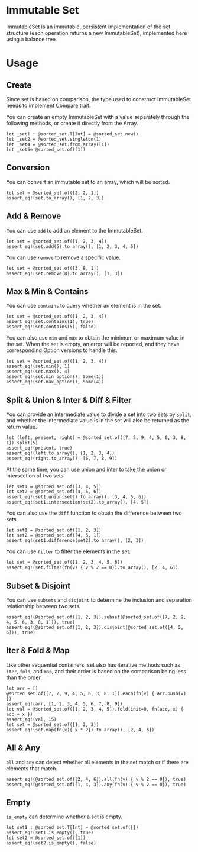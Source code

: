 # Immutable Set

ImmutableSet is an immutable, persistent implementation of the set structure (each operation returns a new ImmutableSet), implemented here using a balance tree.

# Usage

## Create

Since set is based on comparison, the type used to construct ImmutableSet needs to implement Compare trait.

You can create an empty ImmutableSet with a value separately through the following methods, or create it directly from the Array.

```moonbit
let _set1 : @sorted_set.T[Int] = @sorted_set.new()
let _set2 = @sorted_set.singleton(1)
let _set4 = @sorted_set.from_array([1])
let _set5= @sorted_set.of([1])
```

## Conversion

You can convert an immutable set to an array, which will be sorted.

```moonbit
let set = @sorted_set.of([3, 2, 1])
assert_eq!(set.to_array(), [1, 2, 3])
```

## Add & Remove

You can use `add` to add an element to the ImmutableSet.

```moonbit
let set = @sorted_set.of([1, 2, 3, 4])
assert_eq!(set.add(5).to_array(), [1, 2, 3, 4, 5])
```

You can use `remove` to remove a specific value.

```moonbit
let set = @sorted_set.of([3, 8, 1])
assert_eq!(set.remove(8).to_array(), [1, 3])
```

## Max & Min & Contains

You can use `contains` to query whether an element is in the set.

```moonbit
let set = @sorted_set.of([1, 2, 3, 4])
assert_eq!(set.contains(1), true)
assert_eq!(set.contains(5), false)
```

You can also use `min` and `max` to obtain the minimum or maximum value in the set. When the set is empty, an error will be reported, and they have corresponding Option versions to handle this.

```moonbit
let set = @sorted_set.of([1, 2, 3, 4])
assert_eq!(set.min(), 1)
assert_eq!(set.max(), 4)
assert_eq!(set.min_option(), Some(1))
assert_eq!(set.max_option(), Some(4))
```

## Split & Union & Inter & Diff & Filter

You can provide an intermediate value to divide a set into two sets by `split`, and whether the intermediate value is in the set will also be returned as the return value.

```moonbit
let (left, present, right) = @sorted_set.of([7, 2, 9, 4, 5, 6, 3, 8, 1]).split(5)
assert_eq!(present, true)
assert_eq!(left.to_array(), [1, 2, 3, 4])
assert_eq!(right.to_array(), [6, 7, 8, 9])
```

At the same time, you can use union and inter to take the union or intersection of two sets.

```moonbit
let set1 = @sorted_set.of([3, 4, 5])
let set2 = @sorted_set.of([4, 5, 6])
assert_eq!(set1.union(set2).to_array(), [3, 4, 5, 6])
assert_eq!(set1.intersection(set2).to_array(), [4, 5])
```

You can also use the `diff` function to obtain the difference between two sets.

```moonbit
let set1 = @sorted_set.of([1, 2, 3])
let set2 = @sorted_set.of([4, 5, 1])
assert_eq!(set1.difference(set2).to_array(), [2, 3])
```

You can use `filter` to filter the elements in the set.

```moonbit
let set = @sorted_set.of([1, 2, 3, 4, 5, 6])
assert_eq!(set.filter(fn(v) { v % 2 == 0}).to_array(), [2, 4, 6])
```

## Subset & Disjoint

You can use `subsets` and `disjoint` to determine the inclusion and separation relationship between two sets

```moonbit
assert_eq!(@sorted_set.of([1, 2, 3]).subset(@sorted_set.of([7, 2, 9, 4, 5, 6, 3, 8, 1])), true)
assert_eq!(@sorted_set.of([1, 2, 3]).disjoint(@sorted_set.of([4, 5, 6])), true)
```

## Iter & Fold & Map

Like other sequential containers, set also has iterative methods such as `iter`, `fold`, and `map`, and their order is based on the comparison being less than the order.

```moonbit
let arr = []
@sorted_set.of([7, 2, 9, 4, 5, 6, 3, 8, 1]).each(fn(v) { arr.push(v) })
assert_eq!(arr, [1, 2, 3, 4, 5, 6, 7, 8, 9])
let val = @sorted_set.of([1, 2, 3, 4, 5]).fold(init=0, fn(acc, x) { acc + x })
assert_eq!(val, 15)
let set = @sorted_set.of([1, 2, 3])
assert_eq!(set.map(fn(x){ x * 2}).to_array(), [2, 4, 6])
```

## All & Any

`all` and `any` can detect whether all elements in the set match or if there are elements that match.

```moonbit
assert_eq!(@sorted_set.of([2, 4, 6]).all(fn(v) { v % 2 == 0}), true)
assert_eq!(@sorted_set.of([1, 4, 3]).any(fn(v) { v % 2 == 0}), true)
```

## Empty

`is_empty` can determine whether a set is empty.

```moonbit
let set1 : @sorted_set.T[Int] = @sorted_set.of([])
assert_eq!(set1.is_empty(), true)
let set2 = @sorted_set.of([1])
assert_eq!(set2.is_empty(), false)
```
